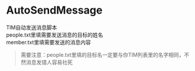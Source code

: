 # AutoSendMessage
TIM自动发送消息脚本   
people.txt里填需要发送消息的目标的姓名   
member.txt里填需要发送的消息内容   
> 需要注意：people.txt里填的目标名一定要与你TIM列表里的名字相同，不然消息发错人容易社死
